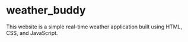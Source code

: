 # weather_buddy
This website is a simple real-time weather application built using HTML, CSS, and JavaScript.
